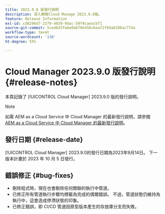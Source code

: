 ```yaml
---
title: 2023.9.0 版發行說明
description: 深入瞭解Cloud Manage 2023.9.0版。
feature: Release Information
exl-id: cd8296d7-2379-4839-9dac-59f4caeacbf1
source-git-commit: 5ced643fabe0a670e456cbea72f9da8196ac774a
workflow-type: tm+mt
source-wordcount: '138'
ht-degree: 55%

---
```


# Cloud Manager 2023.9.0 版發行說明 {#release-notes}

本頁記錄了 [!UICONTROL Cloud Manager] 2023.9.0 版的發行說明。

>[!NOTE]
>
>如需 AEM as a Cloud Service 中 Cloud Manager 的最新發行說明，請參閱 [AEM as a Cloud Service 中 Cloud Manager 的最新發行說明](https://experienceleague.adobe.com/zh-hant/docs/experience-manager-cloud-service/content/release-notes/cloud-manager/current)。

## 發行日期 {#release-date}

[!UICONTROL Cloud Manager] 2023.9.0的發行日期為2023年9月14日。 下一版本計畫於 2023 年 10 月 5 日發行。

## 錯誤修正 {#bug-fixes}

* 刪除程式時，現在也會刪除任何關聯的執行中管道。
* 已修正所有管道執行步驟均標籤為完成的偶爾錯誤。 不過，管道狀態仍維持為執行中，這會造成停滯狀態的印象。
* 已修正錯誤，即 CI/CD 管道因原型版本產生的存放庫分支而失敗。
